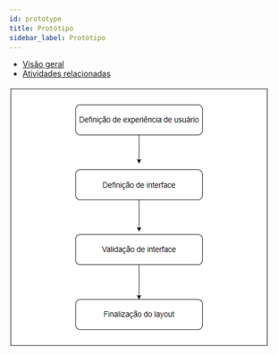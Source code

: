 ```yaml
---
id: prototype
title: Protótipo
sidebar_label: Protótipo
---
```


- [Visão geral](#visão-geral)
- [Atividades relacionadas](#atividades-relacionadas)

![Workflow](/img/solution/products/prototype/prototype-workflow.png)
